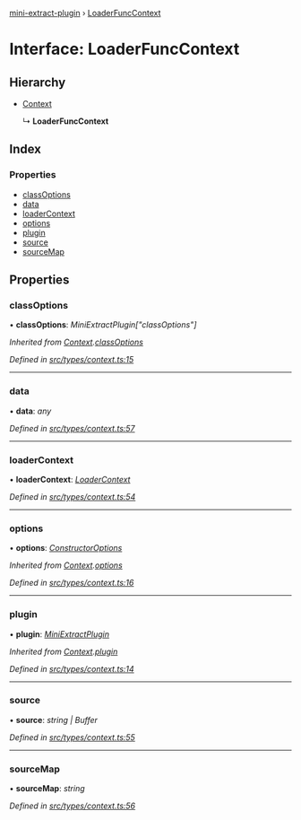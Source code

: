 [mini-extract-plugin](../README.md) › [LoaderFuncContext](loaderfunccontext.md)

# Interface: LoaderFuncContext

## Hierarchy

* [Context](context.md)

  ↳ **LoaderFuncContext**

## Index

### Properties

* [classOptions](loaderfunccontext.md#classoptions)
* [data](loaderfunccontext.md#data)
* [loaderContext](loaderfunccontext.md#loadercontext)
* [options](loaderfunccontext.md#options)
* [plugin](loaderfunccontext.md#plugin)
* [source](loaderfunccontext.md#source)
* [sourceMap](loaderfunccontext.md#sourcemap)

## Properties

###  classOptions

• **classOptions**: *MiniExtractPlugin["classOptions"]*

*Inherited from [Context](context.md).[classOptions](context.md#classoptions)*

*Defined in [src/types/context.ts:15](https://github.com/JuroOravec/mini-extract-plugin/blob/63bec1c/src/types/context.ts#L15)*

___

###  data

• **data**: *any*

*Defined in [src/types/context.ts:57](https://github.com/JuroOravec/mini-extract-plugin/blob/63bec1c/src/types/context.ts#L57)*

___

###  loaderContext

• **loaderContext**: *[LoaderContext](../README.md#loadercontext)*

*Defined in [src/types/context.ts:54](https://github.com/JuroOravec/mini-extract-plugin/blob/63bec1c/src/types/context.ts#L54)*

___

###  options

• **options**: *[ConstructorOptions](../README.md#constructoroptions)*

*Inherited from [Context](context.md).[options](context.md#options)*

*Defined in [src/types/context.ts:16](https://github.com/JuroOravec/mini-extract-plugin/blob/63bec1c/src/types/context.ts#L16)*

___

###  plugin

• **plugin**: *[MiniExtractPlugin](miniextractplugin.md)*

*Inherited from [Context](context.md).[plugin](context.md#plugin)*

*Defined in [src/types/context.ts:14](https://github.com/JuroOravec/mini-extract-plugin/blob/63bec1c/src/types/context.ts#L14)*

___

###  source

• **source**: *string | Buffer*

*Defined in [src/types/context.ts:55](https://github.com/JuroOravec/mini-extract-plugin/blob/63bec1c/src/types/context.ts#L55)*

___

###  sourceMap

• **sourceMap**: *string*

*Defined in [src/types/context.ts:56](https://github.com/JuroOravec/mini-extract-plugin/blob/63bec1c/src/types/context.ts#L56)*

